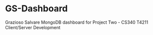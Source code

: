# GS-Dashboard
Grazioso Salvare MongoDB dashboard for Project Two - CS340 T4211 Client/Server Development 
